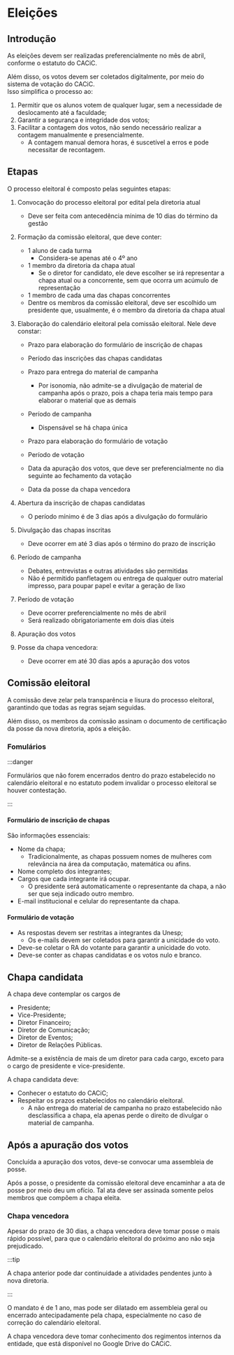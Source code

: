 # Eleições

## Introdução

As eleições devem ser realizadas preferencialmente no mês de abril, conforme o estatuto do CACiC.

Além disso, os votos devem ser coletados digitalmente, por meio do sistema de votação do CACiC.  
Isso simplifica o processo ao:

1. Permitir que os alunos votem de qualquer lugar, sem a necessidade de deslocamento até a faculdade;
1. Garantir a segurança e integridade dos votos;
1. Facilitar a contagem dos votos, não sendo necessário realizar a contagem manualmente e presencialmente.
   - A contagem manual demora horas, é suscetível a erros e pode necessitar de recontagem.

## Etapas

O processo eleitoral é composto pelas seguintes etapas:

1. Convocação do processo eleitoral por edital pela diretoria atual

   - Deve ser feita com antecedência mínima de 10 dias do término da gestão

1. Formação da comissão eleitoral, que deve conter:

   - 1 aluno de cada turma
     - Considera-se apenas até o 4º ano
   - 1 membro da diretoria da chapa atual
     - Se o diretor for candidato, ele deve escolher se irá representar a chapa atual ou a concorrente, sem que ocorra um acúmulo de representação
   - 1 membro de cada uma das chapas concorrentes
   - Dentre os membros da comissão eleitoral, deve ser escolhido um presidente que, usualmente, é o membro da diretoria da chapa atual

1. Elaboração do calendário eleitoral pela comissão eleitoral. Nele deve constar:

   - Prazo para elaboração do formulário de inscrição de chapas
   - Período das inscrições das chapas candidatas
   - Prazo para entrega do material de campanha

     - Por isonomia, não admite-se a divulgação de material de campanha após o prazo, pois a chapa teria mais tempo para elaborar o material que as demais

   - Período de campanha

     - Dispensável se há chapa única

   - Prazo para elaboração do formulário de votação
   - Período de votação
   - Data da apuração dos votos, que deve ser preferencialmente no dia seguinte ao fechamento da votação
   - Data da posse da chapa vencedora

1. Abertura da inscrição de chapas candidatas

   - O período mínimo é de 3 dias após a divulgação do formulário

1. Divulgação das chapas inscritas

   - Deve ocorrer em até 3 dias após o término do prazo de inscrição

1. Período de campanha

   - Debates, entrevistas e outras atividades são permitidas
   - Não é permitido panfletagem ou entrega de qualquer outro material impresso, para poupar papel e evitar a geração de lixo

1. Período de votação

   - Deve ocorrer preferencialmente no mês de abril
   - Será realizado obrigatoriamente em dois dias úteis

1. Apuração dos votos

1. Posse da chapa vencedora:
   - Deve ocorrer em até 30 dias após a apuração dos votos

## Comissão eleitoral

A comissão deve zelar pela transparência e lisura do processo eleitoral, garantindo que todas as regras sejam seguidas.

Além disso, os membros da comissão assinam o documento de certificação da posse da nova diretoria, após a eleição.

### Fomulários

:::danger

Formulários que não forem encerrados dentro do prazo estabelecido no calendário eleitoral e no estatuto podem invalidar o processo eleitoral se houver contestação.

:::

#### Formulário de inscrição de chapas

São informações essenciais:

- Nome da chapa;
  - Tradicionalmente, as chapas possuem nomes de mulheres com relevância na área da computação, matemática ou afins.
- Nome completo dos integrantes;
- Cargos que cada integrante irá ocupar.
  - O presidente será automaticamente o representante da chapa, a não ser que seja indicado outro membro.
- E-mail institucional e celular do representante da chapa.

#### Formulário de votação

- As respostas devem ser restritas a integrantes da Unesp;
  - Os e-mails devem ser coletados para garantir a unicidade do voto.
- Deve-se coletar o RA do votante para garantir a unicidade do voto.
- Deve-se conter as chapas candidatas e os votos nulo e branco.

## Chapa candidata

A chapa deve contemplar os cargos de

- Presidente;
- Vice-Presidente;
- Diretor Financeiro;
- Diretor de Comunicação;
- Diretor de Eventos;
- Diretor de Relações Públicas.

Admite-se a existência de mais de um diretor para cada cargo, exceto para o cargo de presidente e vice-presidente.

A chapa candidata deve:

- Conhecer o estatuto do CACiC;
- Respeitar os prazos estabelecidos no calendário eleitoral.
  - A não entrega do material de campanha no prazo estabelecido não desclassifica a chapa, ela apenas perde o direito de divulgar o material de campanha.

## Após a apuração dos votos

Concluída a apuração dos votos, deve-se convocar uma assembleia de posse.

Após a posse, o presidente da comissão eleitoral deve encaminhar a ata de posse por meio deu um ofício. Tal ata deve ser assinada somente pelos membros que compõem a chapa eleita.

### Chapa vencedora

Apesar do prazo de 30 dias, a chapa vencedora deve tomar posse o mais rápido possível, para que o calendário eleitoral do próximo ano não seja prejudicado.

:::tip

A chapa anterior pode dar continuidade a atividades pendentes junto à nova diretoria.

:::

O mandato é de 1 ano, mas pode ser dilatado em assembleia geral ou encerrado antecipadamente pela chapa, especialmente no caso de correção do calendário eleitoral.

A chapa vencedora deve tomar conhecimento dos regimentos internos da entidade, que está disponível no Google Drive do CACiC.
